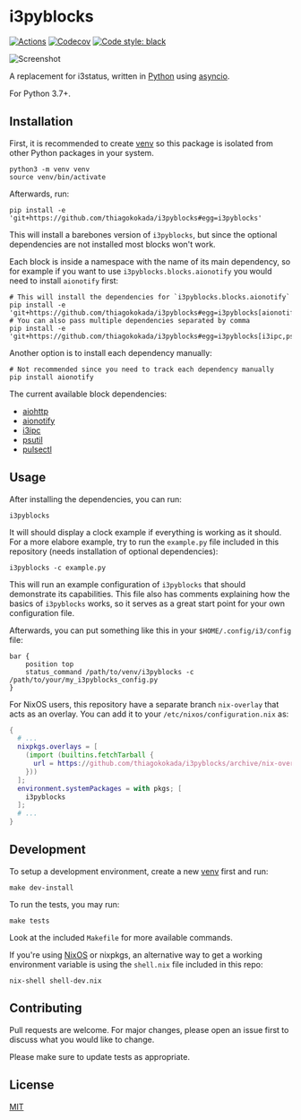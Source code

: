 # i3pyblocks

[![Actions](https://github.com/thiagokokada/i3pyblocks/workflows/Test/badge.svg)](https://github.com/thiagokokada/i3pyblocks/actions)
[![Codecov](https://codecov.io/gh/thiagokokada/i3pyblocks/branch/master/graph/badge.svg)](https://codecov.io/gh/thiagokokada/i3pyblocks)
[![Code style: black](https://img.shields.io/badge/code%20style-black-000000.svg)](https://github.com/psf/black)

![Screenshot](https://raw.github.com/thiagokokada/i3pyblocks/master/.github/screenshot.png)

A replacement for i3status, written in [Python][1] using [asyncio][2].

For Python 3.7+.

## Installation

First, it is recommended to create [venv][3] so this package is isolated
from other Python packages in your system.

```shell
python3 -m venv venv
source venv/bin/activate
```

Afterwards, run:

```shell
pip install -e 'git+https://github.com/thiagokokada/i3pyblocks#egg=i3pyblocks'
```

This will install a barebones version of `i3pyblocks`, but since the optional
dependencies are not installed most blocks won't work.

Each block is inside a namespace with the name of its main dependency, so for
example if you want to use `i3pyblocks.blocks.aionotify` you would need to
install `aionotify` first:

```shell
# This will install the dependencies for `i3pyblocks.blocks.aionotify`
pip install -e 'git+https://github.com/thiagokokada/i3pyblocks#egg=i3pyblocks[aionotify]'
# You can also pass multiple dependencies separated by comma
pip install -e 'git+https://github.com/thiagokokada/i3pyblocks#egg=i3pyblocks[i3ipc,psutil]'
```

Another option is to install each dependency manually:

```shell
# Not recommended since you need to track each dependency manually
pip install aionotify
```

The current available block dependencies:
- [aiohttp](https://github.com/aio-libs/aiohttp)
- [aionotify](https://github.com/rbarrois/aionotify)
- [i3ipc](https://github.com/altdesktop/i3ipc-python)
- [psutil](https://github.com/giampaolo/psutil)
- [pulsectl](https://github.com/mk-fg/python-pulse-control)

## Usage

After installing the dependencies, you can run:

```shell
i3pyblocks
```

It will should display a clock example if everything is working as it should.
For a more elabore example, try to run the `example.py` file included in this
repository (needs installation of optional dependencies):


```shell
i3pyblocks -c example.py
```

This will run an example configuration of `i3pyblocks` that should demonstrate
its capabilities. This file also has comments explaining how the basics of
`i3pyblocks` works, so it serves as a great start point for your own
configuration file.

Afterwards, you can put something like this in your `$HOME/.config/i3/config`
file:

```
bar {
    position top
    status_command /path/to/venv/i3pyblocks -c /path/to/your/my_i3pyblocks_config.py
}
```

For NixOS users, this repository have a separate branch `nix-overlay` that acts
as an overlay. You can add it to your `/etc/nixos/configuration.nix` as:


```nix
{
  # ...
  nixpkgs.overlays = [
    (import (builtins.fetchTarball {
      url = https://github.com/thiagokokada/i3pyblocks/archive/nix-overlay.tar.gz;
    }))
  ];
  environment.systemPackages = with pkgs; [
    i3pyblocks
  ];
  # ...
}

```


## Development

To setup a development environment, create a new [venv][3] first and run:

```shell
make dev-install
```

To run the tests, you may run:

```shell
make tests
```

Look at the included `Makefile` for more available commands.


If you're using [NixOS](https://nixos.org/) or nixpkgs, an alternative way to
get a working environment variable is using the `shell.nix` file included in
this repo:

```shell
nix-shell shell-dev.nix
```

## Contributing

Pull requests are welcome. For major changes, please open an issue first to
discuss what you would like to change.

Please make sure to update tests as appropriate.

## License

[MIT](https://choosealicense.com/licenses/mit/)

[1]: https://www.python.org/
[2]: https://docs.python.org/3/library/asyncio.html
[3]: https://docs.python.org/3/library/venv.html
